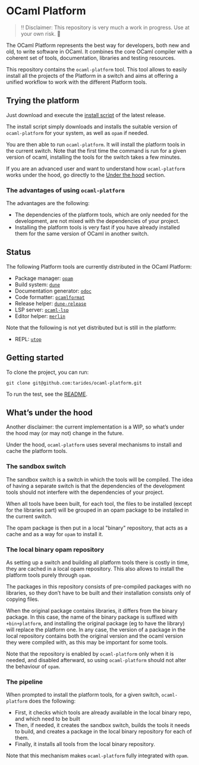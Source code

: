 # OCaml Platform

> :bangbang: Disclaimer: This repository is very much a work in progress. Use at your own risk. :wrench:

The OCaml Platform represents the best way for developers, both new and old, to write software in OCaml. It combines the core OCaml compiler with a coherent set of tools, documentation, libraries and testing resources.

This repository contains the `ocaml-platform` tool. This tool allows to easily install all the projects of the Platform in a switch and aims at offering a unified workflow to work with the different Platform tools.

## Trying the platform

Just download and execute the [install script](https://github.com/tarides/ocaml-platform/releases/download/0.0.1-alpha/installer.sh) of the latest release.

The install script simply downloads and installs the suitable version of `ocaml-platform` for your system, as well as `opam` if needed.

You are then able to run `ocaml-platform`. It will install the platform tools in the current switch. Note that the first time the command is run for a given version of ocaml, installing the tools for the switch takes a few minutes.

If you are an advanced user and want to understand how `ocaml-platform` works under the hood, go directly to the [Under the hood](#whats-under-the-hood) section.

### The advantages of using `ocaml-platform`

The advantages are the following:

- The dependencies of the platform tools, which are only needed for the development, are not mixed with the dependencies of your project.
- Installing the platform tools is very fast if you have already installed them for the same version of OCaml in another switch.

## Status

The following Platform tools are currently distributed in the OCaml Platform:

- Package manager: [`opam`](https://github.com/ocaml/opam)
- Build system: [`dune`](https://github.com/ocaml/dune)
- Documentation generator: [`odoc`](https://github.com/ocaml/odoc)
- Code formatter: [`ocamlformat`](https://github.com/ocaml/ocamlformat)
- Release helper: [`dune-release`](https://github.com/ocaml/dune-release)
- LSP server: [`ocaml-lsp`](https://github.com/ocaml/ocaml-lsp)
- Editor helper: [`merlin`](https://github.com/ocaml/merlin)

Note that the following is not yet distributed but is still in the platform:

- REPL: [`utop`](https://github.com/ocaml/utop)

## Getting started

To clone the project, you can run:

```
git clone git@github.com:tarides/ocaml-platform.git
```

To run the test, see the [README](https://github.com/tarides/ocaml-platform/blob/main/test/README.md).

## What’s under the hood

Another disclaimer: the current implementation is a WIP, so what’s under the hood may (or may not) change in the future.

Under the hood, `ocaml-platform` uses several mechanisms to install and cache the platform tools.

### The sandbox switch

The sandbox switch is a switch in which the tools will be compiled. The idea of having a separate switch is that the dependencies of the development tools should not interfere with the dependencies of your project.

When all tools have been built, for each tool, the files to be installed (except for the libraries part) will be grouped in an opam package to be installed in the current switch.

The opam package is then put in a local "binary" repository, that acts as a cache and as a way for `opam` to install it.

### The local binary opam repository

As setting up a switch and building all platform tools there is costly in time, they are cached in a local opam repository. This also allows to install the platform tools purely through `opam`.

The packages in this repository consists of pre-compiled packages with no libraries, so they don’t have to be built and their installation consists only of copying files.

When the original package contains libraries, it differs from the binary package. In this case, the name of the binary package is suffixed with `+bin+platform`, and installing the original package (eg to have the library) will replace the platform one. In any case, the version of a package in the local repository contains both the original version and the ocaml version they were compiled with, as this may be important for some tools.

Note that the repository is enabled by `ocaml-platform` only when it is needed, and disabled afterward, so using `ocaml-platform` should not alter the behaviour of `opam`.

### The pipeline

When prompted to install the platform tools, for a given switch, `ocaml-platform` does the following:
- First, it checks which tools are already available in the local binary repo, and which need to be built
- Then, if needed, it creates the sandbox switch, builds the tools it needs to build, and creates a package in the local binary repository for each of them.
- Finally, it installs all tools from the local binary repository.

Note that this mechanism makes `ocaml-platform` fully integrated with `opam`.
